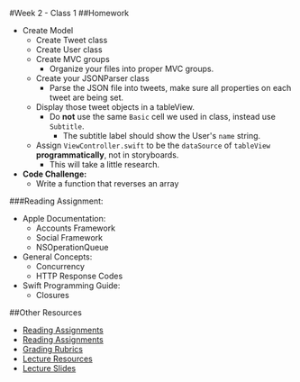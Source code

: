 #Week 2 - Class 1
##Homework
* Create Model
	* Create Tweet class
	* Create User class
	* Create MVC groups
		* Organize your files into proper MVC groups.
	* Create your JSONParser class
		* Parse the JSON file into tweets, make sure all properties on each tweet are being set.
	* Display those tweet objects in a tableView. 
		* Do **not** use the same `Basic` cell we used in class, instead use `Subtitle`.
			* The subtitle label should show the User's `name` string.
	* Assign `ViewController.swift` to be the `dataSource` of `tableView` **programmatically**, not in storyboards.
		* This will take a little research.
* **Code Challenge:**
	* Write a function that reverses an array

###Reading Assignment:
* Apple Documentation:
	* Accounts Framework
	* Social Framework
	* NSOperationQueue
* General Concepts:
	* Concurrency
	* HTTP Response Codes
* Swift Programming Guide:
	* Closures

##Other Resources
* [Reading Assignments](../../Resources/ra-grading-standard/)
* [Reading Assignments](../../Resources/ra-grading-standard/)
* [Grading Rubrics](../../Resources/)
* [Lecture Resources](lecture/)
* [Lecture Slides](https://www.icloud.com/keynote/000JOeuDHWuUbUJrSdhFhQJcg#Week2_Day1)
